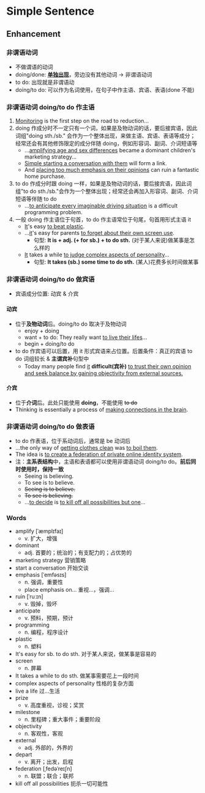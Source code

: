 # Simple Sentence

## Enhancement

### 非谓语动词

- 不做谓语的动词
- doing/done: <ins>**单独出现**</ins>，旁边没有其他动词 -> 非谓语动词
- to do: 出现就是非谓语动
- doing/to do: 可以作为名词使用，在句子中作主语、宾语、表语(done 不能)

### 非谓语动词 doing/to do 作主语

1. <ins>Monitoring</ins> is the first step on the road to reduction...
2. doing 作成分时不一定只有一个词，如果是及物动词的话，要后接宾语，因此词组"doing sth./sb."
   会作为一个整体出现，来做主语、宾语、表语等成分；经常还会有其他修饰限定的成分伴随 doing，例如形容词、副词、介词短语等
    - ...<ins>amplifying age and sex differences</ins> became a dominant children's marketing strategy...
    - <ins>Simple starting a conversation with them</ins> will form a link.
    - And <ins>placing too much emphasis on their opinions</ins> can ruin a fantastic home purchase.
3. to do 作成分时跟 doing 一样，如果是及物动词的话，要后接宾语，因此词组"to do sth./sb."会作为一个整体出现；经常还会再加入形容词、副词、介词短语等伴随 to do
    - ...<ins>to anticipate every imaginable driving situation</ins> is a difficult programming problem.
4. 一般 doing 作主语位于句首，to do 作主语常位于句尾，句首用形式主语 it
    - <ins>It</ins>'s easy <ins>to beat plastic</ins>.
    - ...<ins>it</ins>'s easy for parents <ins>to forget about their own screen use</ins>.
        - 句型: **It is + adj. (+ for sb.) + to do sth.** (对于某人来说)做某事是怎么样的
    - <ins>It</ins> takes a while <ins>to judge complex aspects of personality</ins>...
        - 句型: **It takes (sb.) some time to do sth.** (某人)花费多长时间做某事

### 非谓语动词 doing/to do 做宾语

- 宾语成分位置: 动宾 & 介宾

#### 动宾

- 位于**及物动词**后。doing/to do 取决于及物动词
    - enjoy + doing
    - want + to do: They really want <ins>to live their lifes</ins>...
    - begin + doing/to do
- to do 作宾语可以后置，用 it 形式宾语来占位置。后置条件：真正的宾语 to do 词组较长 & **主谓宾补**句型中
    - Today many people find <ins>it</ins> **difficult(宾补)** <ins>to trust their own opinion and seek balance by gaining objectivity from external sources.</ins>

#### 介宾

- 位于**介词**后。此处只能使用 **doing**，不能使用 ~~to do~~
- Thinking is essentially a process of <ins>making connections in the brain</ins>.

### 非谓语动词 doing/to do 做表语

- to do 作表语，位于系动词后，通常是 be 动词后
- ...the only way of <ins>getting clothes clean</ins> was <ins>to boil them</ins>.
- The idea is <ins>to create a federation of private online identity system</ins>.
- 注：**主系表结构**中，主语和表语都可以使用非谓语动词 doing/to do。**前后同时使用时，保持一致**
    - Seeing is believing.
    - To see is to believe.
    - ~~Seeing is to believe.~~
    - ~~To see is believing.~~
    - ...<ins>to decide</ins> is <ins>to kill off all possibilities but one</ins>...

### Words

- amplify [ˈæmplɪfaɪ]
    - v. 扩大，增强
- dominant
    - adj. 首要的；统治的；有支配力的；占优势的
- marketing strategy 营销策略
- start a conversation 开始交谈
- emphasis [ˈemfəsɪs]
    - n. 强调，重要性
    - place emphasis on... 重视...，强调...
- ruin [ˈruːɪn]
    - v. 毁掉，毁坏
- anticipate
    - v. 预料，预期，预计
- programming
    - n. 编程，程序设计
- plastic
    - n. 塑料
- It's easy for sb. to do sth. 对于某人来说，做某事是容易的
- screen
    - n. 屏幕
- It takes a while to do sth. 做某事需要花上一段时间
- complex aspects of personality 性格的复杂方面
- live a life 过...生活
- prize
    - v. 高度重视，诊视；奖赏
- milestone
    - n. 里程碑；重大事件；重要阶段
- objectivity
    - n. 客观性，客观
- external
    - adj. 外部的，外界的
- depart
    - v. 离开；出发，启程
- federation [ˌfedəˈreɪʃn]
    - n. 联盟；联合；联邦
- kill off all possibilities 扼杀一切可能性
